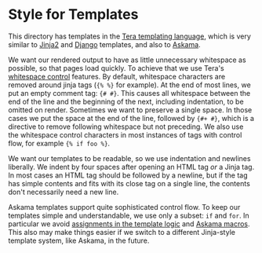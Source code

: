 # Style for Templates

This directory has templates in the [Tera templating language][teradoc], which is very
similar to [Jinja2][jinjadoc] and [Django][djangodoc] templates, and also to [Askama][askamadoc].

[teradoc]: https://tera.netlify.app/docs/#templates
[jinjadoc]: https://jinja.palletsprojects.com/en/3.1.x/templates/
[djangodoc]: https://docs.djangoproject.com/en/4.1/topics/templates/
[askamadoc]: https://docs.rs/askama/latest/askama/

We want our rendered output to have as little unnecessary whitespace as
possible, so that pages load quickly. To achieve that we use Tera's
[whitespace control] features. By default, whitespace characters are removed
around jinja tags (`{% %}` for example). At the end of most lines, we put an
empty comment tag: `{# #}`. This causes all whitespace between the end of the
line and the beginning of the next, including indentation, to be omitted on
render. Sometimes we want to preserve a single space. In those cases we put the
space at the end of the line, followed by `{#+ #}`, which is a directive to
remove following whitespace but not preceding. We also use the whitespace
control characters in most instances of tags with control flow, for example
`{% if foo %}`.

[whitespace control]: https://tera.netlify.app/docs/#whitespace-control

We want our templates to be readable, so we use indentation and newlines
liberally. We indent by four spaces after opening an HTML tag _or_ a Jinja
tag. In most cases an HTML tag should be followed by a newline, but if the
tag has simple contents and fits with its close tag on a single line, the
contents don't necessarily need a new line.

Askama templates support quite sophisticated control flow. To keep our templates
simple and understandable, we use only a subset: `if` and `for`. In particular
we avoid [assignments in the template logic][assignments] and [Askama
macros][macros]. This also may make things easier if we switch to a different
Jinja-style template system, like Askama, in the future.

[assignments]: https://djc.github.io/askama/template_syntax.html#assignments
[macros]: https://djc.github.io/askama/template_syntax.html#macros
